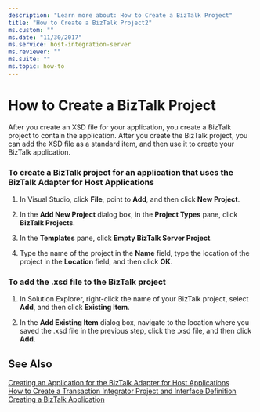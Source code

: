 ```yaml
---
description: "Learn more about: How to Create a BizTalk Project"
title: "How to Create a BizTalk Project2"
ms.custom: ""
ms.date: "11/30/2017"
ms.service: host-integration-server
ms.reviewer: ""
ms.suite: ""
ms.topic: how-to
---
```

# How to Create a BizTalk Project
After you create an XSD file for your application, you create a BizTalk project to contain the application. After you create the BizTalk project, you can add the XSD file as a standard item, and then use it to create your BizTalk application.  
  
### To create a BizTalk project for an application that uses the BizTalk Adapter for Host Applications  
  
1.  In Visual Studio, click **File**, point to **Add**, and then click **New Project**.  
  
2.  In the **Add New Project** dialog box, in the **Project Types** pane, click **BizTalk Projects**.  
  
3.  In the **Templates** pane, click **Empty BizTalk Server Project**.  
  
4.  Type the name of the project in the **Name** field, type the location of the project in the **Location** field, and then click **OK**.  
  
### To add the .xsd file to the BizTalk project  
  
1.  In Solution Explorer, right-click the name of your BizTalk project, select **Add**, and then click **Existing Item**.  
  
2.  In the **Add Existing Item** dialog box, navigate to the location where you saved the .xsd file in the previous step, click the .xsd file, and then click **Add**.  
  
## See Also  
 [Creating an Application for the BizTalk Adapter for Host Applications](../core/creating-an-application-for-the-biztalk-adapter-for-host-applications2.md)   
 [How to Create a Transaction Integrator Project and Interface Definition](../core/how-to-create-a-transaction-integrator-project-and-interface-definition1.md)   
 [Creating a BizTalk Application](../core/creating-a-biztalk-application1.md)
